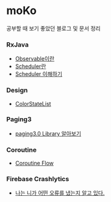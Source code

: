 # moKo
공부할 때 보기 좋았던 블로그 및 문서 정리

### RxJava
* [Observable이란](https://onlyfor-me-blog.tistory.com/326)
* [Scheduler란](https://yunzai.dev/posts/RxJava_스케쥴러란_스케쥴러의_종류(1)/)
* [Scheduler 이해하기](https://tiii.tistory.com/18)

### Design
* [ColorStateList](https://www.crocus.co.kr/1729)

### Paging3
* [paging3.0 Library 알아보기](https://leveloper.tistory.com/202)

### Coroutine
* [Coroutine Flow](https://gift123.tistory.com/64)

### Firebase Crashlytics
* [나는 니가 어떤 오류를 냈는지 알고 있다.](https://medium.com/prnd/%EB%82%98%EB%8A%94-%EB%84%A4%EA%B0%80-%EC%99%9C-%EC%98%A4%EB%A5%98%EB%A5%BC-%EB%83%88%EB%8A%94%EC%A7%80-%EC%95%8C%EA%B3%A0-%EC%9E%88%EB%8B%A4-crashlytics-%EA%B8%B0%EB%8A%A5-%EC%96%B4%EB%94%94%EA%B9%8C%EC%A7%80-%EC%8D%A8%EB%B4%A4%EB%8B%88-977357559684)
